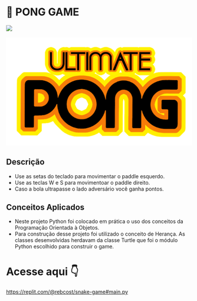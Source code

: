 # 🏓️ PONG GAME 

<div> 
    <img src="https://img.shields.io/badge/Python-14354C?style=for-the-badge&logo=python&logoColor=white"></img>
</div>


![image](https://github.com/rebcost/pong-game/blob/main/pong-game.png)



## Descrição 

- Use as setas do teclado para movimentar o paddle esquerdo.
- Use as teclas W e S para movimentoar o paddle direito.
- Caso a bola ultrapasse o lado adversário você ganha pontos.



## Conceitos Aplicados

- Neste projeto Python foi colocado em prática o uso dos conceitos da Programação Orientada à Objetos.
- Para construção desse projeto foi utilizado o conceito de Herança. As classes desenvolvidas herdavam da classe Turtle que foi o módulo Python escolhido para construir o game.





# Acesse aqui 👇

https://replit.com/@rebcost/snake-game#main.py
